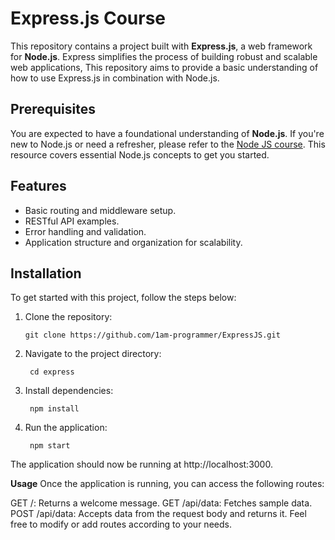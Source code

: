 # Express.js Course 

This repository contains a project built with **Express.js**, a web framework for **Node.js**. Express simplifies the process of building robust and scalable web applications, 
This repository aims to provide a basic understanding of how to use Express.js in combination with Node.js.

## Prerequisites

You are expected to have a foundational understanding of **Node.js**. If you're new to Node.js or need a refresher, please refer to the
 [Node JS course](https://github.com/1am-programmer/NodeJS). This resource covers essential Node.js concepts to get you started.

## Features

- Basic routing and middleware setup.
- RESTful API examples.
- Error handling and validation.
- Application structure and organization for scalability.

## Installation

To get started with this project, follow the steps below:

1. Clone the repository:

   ```
   git clone https://github.com/1am-programmer/ExpressJS.git
   ```


2. Navigate to the project directory:

   ```
    cd express
   ```

3. Install dependencies:
   ```
    npm install
   ```

4. Run the application:
   ```
    npm start
   ```

 The application should now be running at http://localhost:3000.

  **Usage**
  Once the application is running, you can access the following routes:
  
  GET /: Returns a welcome message.
  GET /api/data: Fetches sample data.
  POST /api/data: Accepts data from the request body and returns it.
  Feel free to modify or add routes according to your needs.





